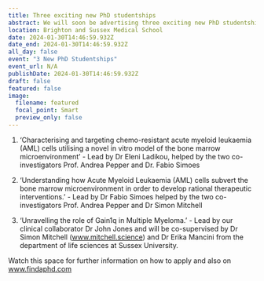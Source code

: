 ```yaml
---
title: Three exciting new PhD studentships 
abstract: We will soon be advertising three exciting new PhD studentships to start on 1st October 2024.
location: Brighton and Sussex Medical School
date: 2024-01-30T14:46:59.932Z
date_end: 2024-01-30T14:46:59.932Z
all_day: false
event: "3 New PhD Studentships"
event_url: N/A
publishDate: 2024-01-30T14:46:59.932Z
draft: false
featured: false
image:
  filename: featured
  focal_point: Smart
  preview_only: false
---
```

1)	‘Characterising and targeting chemo-resistant acute myeloid leukaemia (AML) cells utilising a novel in vitro model of the bone marrow microenvironment’ - Lead by Dr Eleni Ladikou, helped by the two co-investigators Prof. Andrea Pepper and Dr. Fabio Simoes



2)	‘Understanding how Acute Myeloid Leukaemia (AML) cells subvert the bone marrow microenvironment in order to develop rational therapeutic interventions.’ - Lead by Dr Fabio Simoes helped by the two co-investigators Prof. Andrea Pepper and Dr Simon Mitchell



3)	‘Unravelling the role of Gain1q in Multiple Myeloma.’ - Lead by our clinical collaborator Dr John Jones and will be co-supervised by Dr Simon Mitchell (www.mitchell.science) and Dr Erika Mancini from the department of life sciences at Sussex University.



Watch this space for further information on how to apply and also on www.findaphd.com
